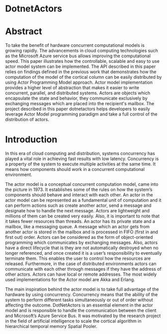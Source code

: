 # DotnetActors

# Abstract

To take the benefit of hardware concurrent computational models is growing rapidly. The advancements in cloud computing technologies such as the Microsoft Azure service bus allows improving the computational speed. This paper illustrates how the controllable, scalable and easy to use actor model system can be implemented. The API described in this paper relies on findings defined in the previous work that demonstrates how the computation of the model of the cortical column can be easily distributed by using Actor Programming Model approach. Actor model implementation provides a higher level of abstraction that makes it easier to write concurrent, parallel, and distributed systems. Actors are objects which encapsulate the state and behavior, they communicate exclusively by exchanging messages which are placed into the recipient's mailbox. The project described in this paper dotnetactors helps developers to easily leverage Actor Model programming paradigm and take a full control of the distribution of actors.

# Introduction

In this era of cloud computing and distribution, systems concurrency has played a vital role in achieving fast results with low latency. Concurrency is a property of the system to execute multiple activities at the same time. It means how components should work in a concurrent computational environment.

The actor model is a conceptual concurrent computation model, came into the picture in 1973. It establishes some of the rules on how the system’s components should behave and interact with each other. An actor in the actor model can be represented as a fundamental unit of computation and it can perform actions such as create another actor, send a message and designate how to handle the next message. Actors are lightweight and millions of them can be created very easily. Also, it is important to note that it takes fewer resources than threads. An actor has its private state and a mailbox, like a messaging queue. A message which an actor gets from another actor is stored in the mailbox and is processed in FIFO (first in and first out) order. Actors can be considered as the form of object-oriented programming which communicates by exchanging messages. Also, actors have a direct lifecycle that is they are not automatically destroyed when no longer referenced, and once created it is a user’s responsibility to eventually terminate them. This enables the user to control how the resources are released. Furthermore, in the case of distributed environments actors can communicate with each other through messages if they have the address of other actors. Actors can have local or remote addresses. The most widely used implementations for the Actor model are Akka and Erlang.

The main inspiration behind the actor model is to take full advantage of the hardware by using concurrency. Concurrency means that the ability of the system to perform different tasks simultaneously or out of order without affecting the outcome. DotNetActors is an essential element in the actor model and is responsible to handle the communication between the client and Microsoft’s Azure Service Bus. It was motivated by the research project in the field of artificial intelligence to scale the cortical algorithm in hierarchical temporal memory Spatial Pooler.






